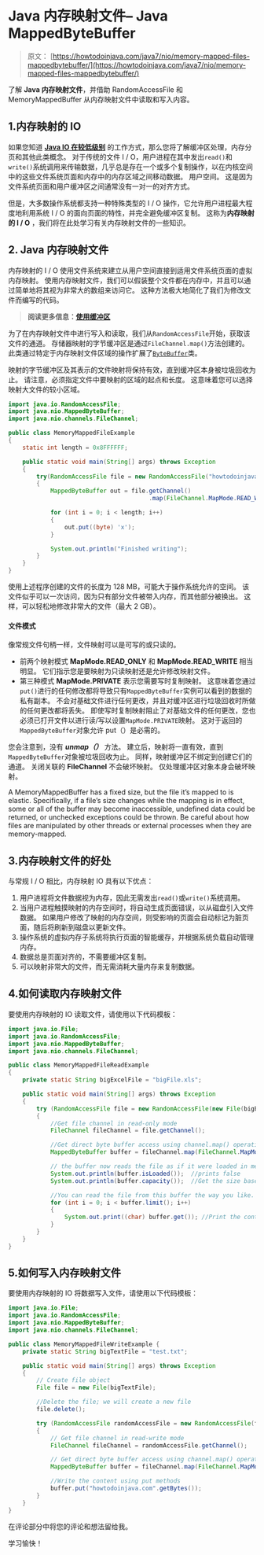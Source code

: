 # Java 内存映射文件– Java MappedByteBuffer

> 原文： [https://howtodoinjava.com/java7/nio/memory-mapped-files-mappedbytebuffer/](https://howtodoinjava.com/java7/nio/memory-mapped-files-mappedbytebuffer/)

了解 **Java 内存映射文件**，并借助 RandomAccessFile 和 MemoryMappedBuffer 从内存映射文件中读取和写入内容。

## 1.内存映射的 IO

如果您知道 **[Java IO 在较低级别](//howtodoinjava.com/java/io/how-java-io-works-internally-at-lower-level/ "How Java I/O Works Internally at Lower Level?")** 的工作方式，那么您将了解缓冲区处理，内存分页和其他此类概念。 对于传统的文件 I / O，用户进程在其中发出`read()`和`write()`系统调用来传输数据，几乎总是存在一个或多个复制操作，以在内核空间中的这些文件系统页面和内存中的内存区域之间移动数据。 用户空间。 这是因为文件系统页面和用户缓冲区之间通常没有一对一的对齐方式。

但是，大多数操作系统都支持一种特殊类型的 I / O 操作，它允许用户进程最大程度地利用系统 I / O 的面向页面的特性，并完全避免缓冲区复制。 这称为**内存映射的 I / O** ，我们将在此处学习有关内存映射文件的一些知识。

## 2\. Java 内存映射文件

内存映射的 I / O 使用文件系统来建立从用户空间直接到适用文件系统页面的虚拟内存映射。 使用内存映射文件，我们可以假装整个文件都在内存中，并且可以通过简单地将其视为非常大的数组来访问它。 这种方法极大地简化了我们为修改文件而编写的代码。

> **阅读更多信息：[使用缓冲区](//howtodoinjava.com/java-7/nio/java-nio-2-0-working-with-buffers/ "Java NIO 2.0 : Working With Buffers")**

为了在内存映射文件中进行写入和读取，我们从`RandomAccessFile`开始，获取该文件的通道。 存储器映射的字节缓冲区是通过`FileChannel.map()`方法创建的。 此类通过特定于内存映射文件区域的操作扩展了[`ByteBuffer`](//howtodoinjava.com/java-7/nio/java-nio-2-0-working-with-buffers/ "Java NIO 2.0 : Working With Buffers")类。

映射的字节缓冲区及其表示的文件映射将保持有效，直到缓冲区本身被垃圾回收为止。 请注意，必须指定文件中要映射的区域的起点和长度。 这意味着您可以选择映射大文件的较小区域。

```java
import java.io.RandomAccessFile;
import java.nio.MappedByteBuffer;
import java.nio.channels.FileChannel;

public class MemoryMappedFileExample 
{
	static int length = 0x8FFFFFF; 	

	public static void main(String[] args) throws Exception 
	{
		try(RandomAccessFile file = new RandomAccessFile("howtodoinjava.dat", "rw")) 
		{
			MappedByteBuffer out = file.getChannel()
										.map(FileChannel.MapMode.READ_WRITE, 0, length);

			for (int i = 0; i < length; i++) 
			{
				out.put((byte) 'x');
			}

			System.out.println("Finished writing");
		}
	}
}

```

使用上述程序创建的文件的长度为 128 MB，可能大于操作系统允许的空间。 该文件似乎可以一次访问，因为只有部分文件被带入内存，而其他部分被换出。 这样，可以轻松地修改非常大的文件（最大 2 GB）。

#### 文件模式

像常规文件句柄一样，文件映射可以是可写的或只读的。

*   前两个映射模式 **MapMode.READ_ONLY** 和 **MapMode.READ_WRITE** 相当明显。 它们指示您是要映射为只读映射还是允许修改映射文件。
*   第三种模式 **MapMode.PRIVATE** 表示您需要写时复制映射。 这意味着您通过`put()`进行的任何修改都将导致只有`MappedByteBuffer`实例可以看到的数据的私有副本。 不会对基础文件进行任何更改，并且对缓冲区进行垃圾回收时所做的任何更改都将丢失。 即使写时复制映射阻止了对基础文件的任何更改，您也必须已打开文件以进行读/写以设置`MapMode.PRIVATE`映射。 这对于返回的`MappedByteBuffer`对象允许 put（）是必需的。

您会注意到，没有 ***unmap（）*** 方法。 建立后，映射将一直有效，直到`MappedByteBuffer`对象被垃圾回收为止。 同样，映射缓冲区不绑定到创建它们的通道。 关闭关联的 **FileChannel** 不会破坏映射。 仅处理缓冲区对象本身会破坏映射。

A MemoryMappedBuffer has a fixed size, but the file it’s mapped to is elastic. Specifically, if a file’s size changes while the mapping is in effect, some or all of the buffer may become inaccessible, undefined data could be returned, or unchecked exceptions could be thrown. Be careful about how files are manipulated by other threads or external processes when they are memory-mapped.

## 3.内存映射文件的好处

与常规 I / O 相比，内存映射 IO 具有以下优点：

1.  用户进程将文件数据视为内存，因此无需发出`read()`或`write()`系统调用。
2.  当用户进程触摸映射的内存空间时，将自动生成页面错误，以从磁盘引入文件数据。 如果用户修改了映射的内存空间，则受影响的页面会自动标记为脏页面，随后将刷新到磁盘以更新文件。
3.  操作系统的虚拟内存子系统将执行页面的智能缓存，并根据系统负载自动管理内存。
4.  数据总是页面对齐的，不需要缓冲区复制。
5.  可以映射非常大的文件，而无需消耗大量内存来复制数据。

## 4.如何读取内存映射文件

要使用内存映射的 IO 读取文件，请使用以下代码模板：

```java
import java.io.File;
import java.io.RandomAccessFile;
import java.nio.MappedByteBuffer;
import java.nio.channels.FileChannel;

public class MemoryMappedFileReadExample 
{
	private static String bigExcelFile = "bigFile.xls";

	public static void main(String[] args) throws Exception 
	{
		try (RandomAccessFile file = new RandomAccessFile(new File(bigExcelFile), "r"))
		{
			//Get file channel in read-only mode
			FileChannel fileChannel = file.getChannel();

	        //Get direct byte buffer access using channel.map() operation
	        MappedByteBuffer buffer = fileChannel.map(FileChannel.MapMode.READ_ONLY, 0, fileChannel.size());

	        // the buffer now reads the file as if it were loaded in memory. 
	        System.out.println(buffer.isLoaded()); 	//prints false
	        System.out.println(buffer.capacity());	//Get the size based on content size of file

	        //You can read the file from this buffer the way you like.
	        for (int i = 0; i < buffer.limit(); i++)
	        {
	            System.out.print((char) buffer.get()); //Print the content of file
	        }
		}
	}
}

```

## 5.如何写入内存映射文件

要使用内存映射的 IO 将数据写入文件，请使用以下代码模板：

```java
import java.io.File;
import java.io.RandomAccessFile;
import java.nio.MappedByteBuffer;
import java.nio.channels.FileChannel;

public class MemoryMappedFileWriteExample {
	private static String bigTextFile = "test.txt";

	public static void main(String[] args) throws Exception 
	{
		// Create file object
		File file = new File(bigTextFile);

		//Delete the file; we will create a new file
		file.delete();

		try (RandomAccessFile randomAccessFile = new RandomAccessFile(file, "rw"))
		{
			// Get file channel in read-write mode
			FileChannel fileChannel = randomAccessFile.getChannel();

			// Get direct byte buffer access using channel.map() operation
			MappedByteBuffer buffer = fileChannel.map(FileChannel.MapMode.READ_WRITE, 0, 4096 * 8 * 8);

			//Write the content using put methods
			buffer.put("howtodoinjava.com".getBytes());
		}
	}
}

```

在评论部分中将您的评论和想法留给我。

学习愉快！